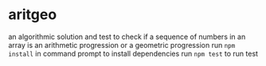 # aritgeo
an algorithmic solution and test  to check if a sequence of numbers in an array is an arithmetic progression or a geometric progression
run `npm install` in command prompt to install dependencies 
run `npm test` to run test